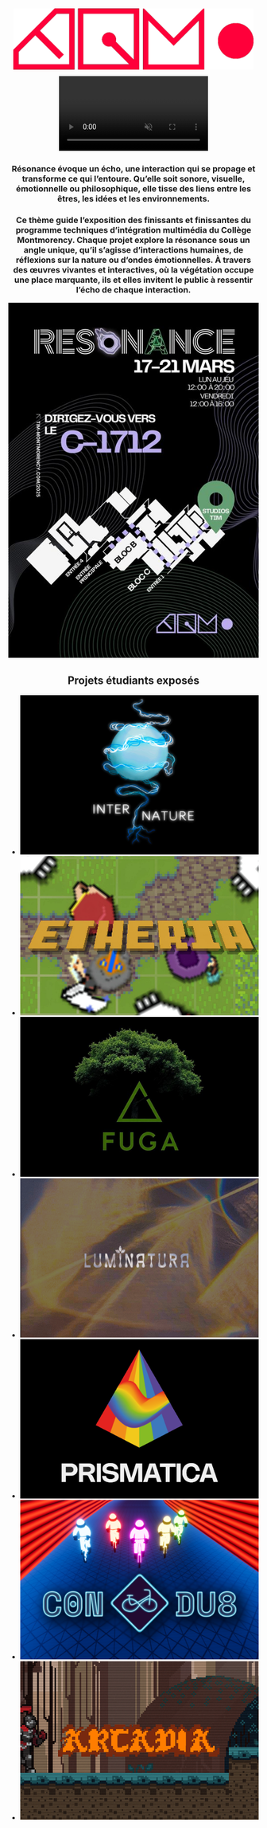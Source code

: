 <div style="text-align: center; padding: 2%;">
    <img class="logo_tim" src="./medias/logo_tim-optimiser.png">
</div>
<!-- <h1 style="text-align: center;"> Résonance</h1>
<h1 style="text-align: center;"> Expérience multimédia TIM 2025</h1> -->

<div style="text-align: center;">
    <video autoplay loop muted playsinline>
        <source src="./medias/resonanceBanner.mp4" type="video/mp4">
        <img src="./medias/resonanceBannerBackup.png" alt="Bannière de l'exposition Résonance">
    </video>
</div>

<h3 style="text-align: center;">Résonance évoque un écho, une interaction qui se propage et transforme ce qui l’entoure. Qu’elle soit sonore, visuelle, émotionnelle ou philosophique, elle tisse des liens entre les êtres, les idées et les environnements.
</h3>

<h3 style="text-align: center;">Ce thème guide l’exposition des finissants et finissantes du programme <a href="https://tim-montmorency.com/" style="text-decoration: none;">techniques d’intégration multimédia du Collège Montmorency</a>. Chaque projet explore la résonance sous un angle unique, qu’il s’agisse d’interactions humaines, de réflexions sur la nature ou d’ondes émotionnelles. À travers des œuvres vivantes et interactives, où la végétation occupe une place marquante, ils et elles invitent le public à ressentir l’écho de chaque interaction.
</h3>

<div style="text-align: center;">
    <img id="lieu" src="./medias/carte.png">
</div>

<h2 style="text-align: center;">Projets étudiants exposés 
</h3>

* [![Internature](./medias/logo_internature.png)](https://tprangers.github.io/internature/#/)
* [![Etheria](./medias/logo_etheria.png)](https://ethereal-creators.github.io/Etheria/#/)
* [![Fuga](./medias/Fuga.png)](https://escapism-fuga.github.io/Fuga/#/)
* [![Luminatura](./medias/luminatura.png)](https://miaou-mafia.github.io/projet-luminatura/#/)
* [![Prismatica](./medias/logo_prismatica.png)](https://pootpookies.github.io/Prismatica/#/)
* [![C0N-DU8](./medias/logo_c0n-du8.png)](https://gearshift-games.github.io/Web-C0N-DU8/#/)
* [![Arcadia](./medias/arcadia_panel.png)](https://cousi-cousa.github.io/Arcadia/#/)

